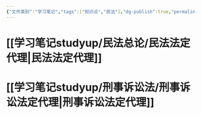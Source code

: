 ```yaml
---
{"文件类别":"学习笔记","tags":["知识点","民法"],"dg-publish":true,"permalink":"/学习笔记studyup/民法总论/法定代理/","dgPassFrontmatter":true,"created":"2024-07-31T16:07:07.021+08:00","updated":"2024-11-18T18:57:59.265+08:00"}
---
```


# [[学习笔记studyup/民法总论/民法法定代理\|民法法定代理]]
# [[学习笔记studyup/刑事诉讼法/刑事诉讼法定代理\|刑事诉讼法定代理]]